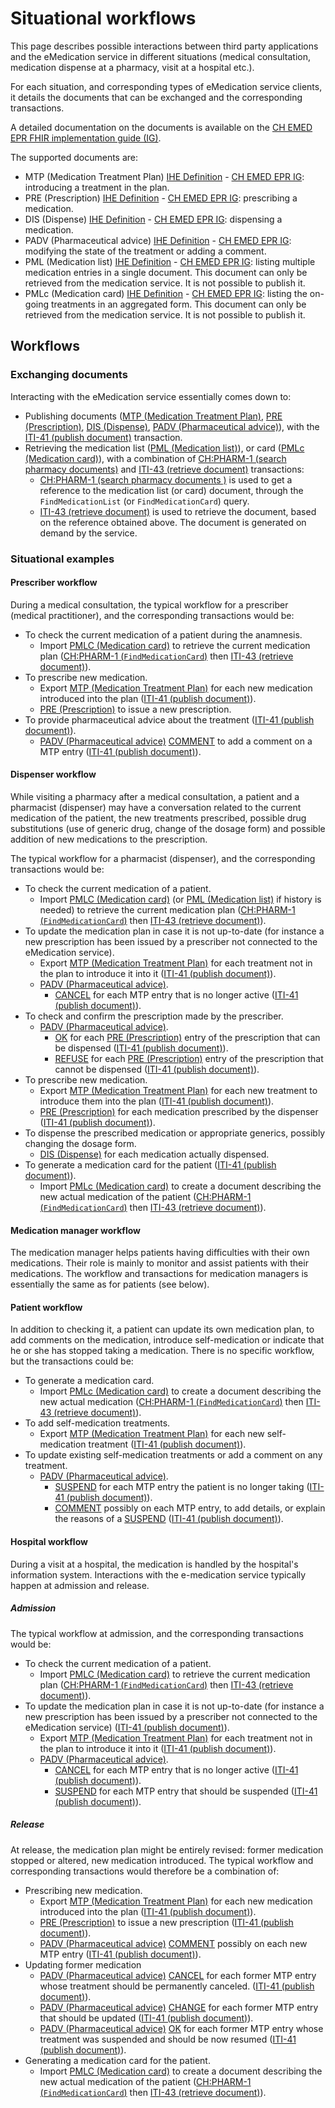 # Situational workflows
This page describes possible interactions between third party applications and the eMedication service in different situations (medical consultation, medication dispense at a pharmacy, visit at a hospital etc.). 

For each situation, and corresponding types of eMedication service clients, it details the documents that can be exchanged and the corresponding transactions.

A detailed documentation on the documents is available on the [CH EMED EPR FHIR implementation guide (IG)](https://fhir.ch/ig/ch-emed-epr/index.html).

The supported documents are:

* MTP (Medication Treatment Plan) [IHE Definition](https://www.ihe.net/uploadedFiles/Documents/Pharmacy/IHE_Pharmacy_Suppl_MTP.pdf) - [CH EMED EPR IG](https://fhir.ch/ig/ch-emed-epr/document_mtp.html): introducing a treatment in the plan.
* PRE (Prescription) [IHE Definition](https://www.ihe.net/uploadedFiles/Documents/Pharmacy/IHE_Pharmacy_Suppl_PRE.pdf) - [CH EMED EPR IG](https://fhir.ch/ig/ch-emed-epr/document_pre.html): prescribing a medication.
* DIS (Dispense) [IHE Definition](https://www.ihe.net/uploadedFiles/Documents/Pharmacy/IHE_Pharmacy_Suppl_DIS.pdf) - [CH EMED EPR IG](https://fhir.ch/ig/ch-emed-epr/document_dis.html): dispensing a medication.
* PADV (Pharmaceutical advice) [IHE Definition](https://www.ihe.net/uploadedFiles/Documents/Pharmacy/IHE_Pharmacy_Suppl_PADV.pdf) - [CH EMED EPR IG](https://fhir.ch/ig/ch-emed-epr/document_padv.html): modifying the state of the treatment or adding a comment.
* PML (Medication list) [IHE Definition](https://www.ihe.net/uploadedFiles/Documents/Pharmacy/IHE_Pharmacy_Suppl_PML.pdf) - [CH EMED EPR IG](https://fhir.ch/ig/ch-emed-epr/document_pml.html): listing multiple medication entries in a single document. This document can only be retrieved from the medication service. It is not possible to publish it.
* PMLc (Medication card) [IHE Definition](https://www.ihe.net/uploadedFiles/Documents/Pharmacy/IHE_Pharmacy_Suppl_PML.pdf) - [CH EMED EPR IG](https://fhir.ch/ig/ch-emed-epr/document_pmlc.html): listing the on-going treatments in an aggregated form. This document can only be retrieved from the medication service. It is not possible to publish it.

## Workflows
### Exchanging documents
Interacting with the eMedication service essentially comes down to:

* Publishing documents ([MTP (Medication Treatment Plan)](https://fhir.ch/ig/ch-emed-epr/document_mtp.html), [PRE (Prescription)](https://fhir.ch/ig/ch-emed-epr/document_pre.html), [DIS (Dispense)](https://fhir.ch/ig/ch-emed-epr/document_dis.html), [PADV (Pharmaceutical advice)](https://fhir.ch/ig/ch-emed-epr/document_padv.html)), with the [ITI-41 (publish document)](../transactions/iti41.md) transaction.
* Retrieving the medication list ([PML (Medication list)](https://fhir.ch/ig/ch-emed-epr/document_pml.html)), or card ([PMLc (Medication card)](https://fhir.ch/ig/ch-emed-epr/document_pmlc.html)), with a combination of [CH:PHARM-1 (search pharmacy documents)](../transactions/chpharm1.md) and [ITI-43 (retrieve document)](../transactions/iti43.md) transactions:
    * [CH:PHARM-1 (search pharmacy documents )](../transactions/chpharm1.md) is used to get a reference to the medication list (or card) document, through the ```FindMedicationList``` (or ```FindMedicationCard```) query.
    * [ITI-43 (retrieve document)](../transactions/iti43.md) is used to retrieve the document, based on the reference obtained above. The document is generated on demand by the service.

### Situational examples
#### Prescriber workflow
During a medical consultation, the typical workflow for a prescriber (medical practitioner), and the corresponding transactions would be:

* To check the current medication of a patient during the anamnesis.
    * Import [PMLC (Medication card)](https://fhir.ch/ig/ch-emed-epr/document_pmlc.html) to retrieve the current medication plan ([CH:PHARM-1 (```FindMedicationCard```)](../transactions/chpharm1.md) then [ITI-43 (retrieve document)](../transactions/iti43.md)).
* To prescribe new medication.
    * Export [MTP (Medication Treatment Plan)](https://fhir.ch/ig/ch-emed-epr/document_mtp.html) for each new medication introduced into the plan ([ITI-41 (publish document)](../transactions/iti41.md)).
    * [PRE (Prescription)](https://fhir.ch/ig/ch-emed-epr/document_pre.html) to issue a new prescription.
* To provide pharmaceutical advice about the treatment ([ITI-41 (publish document)](../transactions/iti41.md)).
    * [PADV (Pharmaceutical advice)](https://fhir.ch/ig/ch-emed-epr/document_padv.html) [COMMENT](https://fhir.ch/ig/ch-emed-epr/document_padv.html#padv-comment) to add a comment on a MTP entry ([ITI-41 (publish document)](../transactions/iti41.md)).

#### Dispenser workflow
While visiting a pharmacy after a medical consultation, a patient and a pharmacist (dispenser) may have a conversation related to the current medication of the patient, the new treatments prescribed, possible drug substitutions (use of generic drug, change of the dosage form) and possible addition of new medications to the prescription.

The typical workflow for a pharmacist (dispenser), and the corresponding transactions would be:

* To check the current medication of a patient.
    * Import [PMLC (Medication card)](https://fhir.ch/ig/ch-emed-epr/document_pmlc.html) (or [PML (Medication list)](https://fhir.ch/ig/ch-emed-epr/document_pml.html) if history is needed) to retrieve the current medication plan ([CH:PHARM-1 (```FindMedicationCard```)](../transactions/chpharm1.md) then [ITI-43 (retrieve document)](../transactions/iti43.md)).
* To update the medication plan in case it is not up-to-date (for instance a new prescription has been issued by a prescriber not connected to the eMedication service).
    * Export [MTP (Medication Treatment Plan)](https://fhir.ch/ig/ch-emed-epr/document_mtp.html) for each treatment not in the plan to introduce it into it ([ITI-41 (publish document)](../transactions/iti41.md)).
    * [PADV (Pharmaceutical advice)](https://fhir.ch/ig/ch-emed-epr/document_padv.html).
        * [CANCEL](https://fhir.ch/ig/ch-emed-epr/document_padv.html#padv-cancel) for each MTP entry that is no longer active ([ITI-41 (publish document)](../transactions/iti41.md)).
* To check and confirm the prescription made by the prescriber.
    * [PADV (Pharmaceutical advice)](https://fhir.ch/ig/ch-emed-epr/document_padv.html).
        * [OK](https://fhir.ch/ig/ch-emed-epr/document_padv.html#padv-ok) for each [PRE (Prescription)](https://fhir.ch/ig/ch-emed-epr/document_pre.html) entry of the prescription that can be dispensed ([ITI-41 (publish document)](../transactions/iti41.md)).
        * [REFUSE](https://fhir.ch/ig/ch-emed-epr/document_padv.html#padv-refuse) for each [PRE (Prescription)](https://fhir.ch/ig/ch-emed-epr/document_pre.html) entry of the prescription that cannot be dispensed ([ITI-41 (publish document)](../transactions/iti41.md)).
* To prescribe new medication.
    * Export [MTP (Medication Treatment Plan)](https://fhir.ch/ig/ch-emed-epr/document_mtp.html) for each new treatment to introduce them into the plan ([ITI-41 (publish document)](../transactions/iti41.md)).
    * [PRE (Prescription)](https://fhir.ch/ig/ch-emed-epr/document_pre.html) for each medication prescribed by the dispenser ([ITI-41 (publish document)](../transactions/iti41.md)).    
* To dispense the prescribed medication or appropriate generics, possibly changing the dosage form.
    * [DIS (Dispense)](https://fhir.ch/ig/ch-emed-epr/document_dis.html) for each medication actually dispensed.
* To generate a medication card for the patient ([ITI-41 (publish document)](../transactions/iti41.md)).
    * Import [PMLc (Medication card)](https://fhir.ch/ig/ch-emed-epr/document_pmlc.html) to create a document describing the new actual medication of the patient ([CH:PHARM-1 (```FindMedicationCard```)](../transactions/chpharm1.md) then [ITI-43 (retrieve document)](../transactions/iti43.md)).

#### Medication manager workflow
The medication manager helps patients having difficulties with their own medications. Their role is mainly to monitor and assist patients with their medications. The workflow and transactions for medication managers is essentially the same as for patients (see below).

#### Patient workflow
In addition to checking it, a patient can update its own medication plan, to add comments on the medication, introduce self-medication or indicate that he or she has stopped taking a medication. There is no specific workflow, but the transactions could be:

* To generate a medication card.
    * Import [PMLc (Medication card)](https://fhir.ch/ig/ch-emed-epr/document_pmlc.html) to create a document describing the new actual medication ([CH:PHARM-1 (```FindMedicationCard```)](../transactions/chpharm1.md) then [ITI-43 (retrieve document)](../transactions/iti43.md)).
* To add self-medication treatments.
    * Export [MTP (Medication Treatment Plan)](https://fhir.ch/ig/ch-emed-epr/document_mtp.html) for each new self-medication treatment ([ITI-41 (publish document)](../transactions/iti41.md)).
* To update existing self-medication treatments or add a comment on any treatment.
    * [PADV (Pharmaceutical advice)](https://fhir.ch/ig/ch-emed-epr/document_padv.html).
        * [SUSPEND](https://fhir.ch/ig/ch-emed-epr/document_padv.html#padv-suspend) for each MTP entry the patient is no longer taking ([ITI-41 (publish document)](../transactions/iti41.md)).
        * [COMMENT](https://fhir.ch/ig/ch-emed-epr/document_padv.html#padv-comment) possibly on each MTP entry, to add details, or explain the reasons of a [SUSPEND](https://fhir.ch/ig/ch-emed-epr/document_padv.html#padv-suspend) ([ITI-41 (publish document)](../transactions/iti41.md)).

#### Hospital workflow
During a visit at a hospital, the medication is handled by the hospital's information system. Interactions with the e-medication service typically happen at admission and release.
##### Admission
The typical workflow at admission, and the corresponding transactions would be:

* To check the current medication of a patient.
    * Import [PMLC (Medication card)](https://fhir.ch/ig/ch-emed-epr/document_pmlc.html) to retrieve the current medication plan ([CH:PHARM-1 (```FindMedicationCard```)](../transactions/chpharm1.md) then [ITI-43 (retrieve document)](../transactions/iti43.md)).
* To update the medication plan in case it is not up-to-date (for instance a new prescription has been issued by a prescriber not connected to the eMedication service) ([ITI-41 (publish document)](../transactions/iti41.md)).
    * Export [MTP (Medication Treatment Plan)](https://fhir.ch/ig/ch-emed-epr/document_mtp.html) for each  treatment not in the plan to introduce it into it ([ITI-41 (publish document)](../transactions/iti41.md)).
    * [PADV (Pharmaceutical advice)](https://fhir.ch/ig/ch-emed-epr/document_padv.html).
        * [CANCEL](https://fhir.ch/ig/ch-emed-epr/document_padv.html#padv-cancel) for each MTP entry that is no longer active ([ITI-41 (publish document)](../transactions/iti41.md)).
        * [SUSPEND](https://fhir.ch/ig/ch-emed-epr/document_padv.html#padv-suspend) for each MTP entry that should be suspended ([ITI-41 (publish document)](../transactions/iti41.md)).
        
##### Release
At release, the medication plan might be entirely revised: former medication stopped or altered, new medication introduced. The typical workflow and corresponding transactions would therefore be a combination of:

* Prescribing new medication.
    * Export [MTP (Medication Treatment Plan)](https://fhir.ch/ig/ch-emed-epr/document_mtp.html) for each new medication introduced into the plan ([ITI-41 (publish document)](../transactions/iti41.md)).
    * [PRE (Prescription)](https://fhir.ch/ig/ch-emed-epr/document_pre.html) to issue a new prescription ([ITI-41 (publish document)](../transactions/iti41.md)).
    * [PADV (Pharmaceutical advice)](https://fhir.ch/ig/ch-emed-epr/document_padv.html) [COMMENT](https://fhir.ch/ig/ch-emed-epr/document_padv.html#padv-comment) possibly on each new MTP entry ([ITI-41 (publish document)](../transactions/iti41.md)).
* Updating former medication
    * [PADV (Pharmaceutical advice)](https://fhir.ch/ig/ch-emed-epr/document_padv.html) [CANCEL](https://fhir.ch/ig/ch-emed-epr/document_padv.html#padv-cancel) for each former MTP entry whose treatment should be permanently canceled. ([ITI-41 (publish document)](../transactions/iti41.md)).
    * [PADV (Pharmaceutical advice)](https://fhir.ch/ig/ch-emed-epr/document_padv.html) [CHANGE](https://fhir.ch/ig/ch-emed-epr/document_padv.html#padv-change) for each former MTP entry that should be updated ([ITI-41 (publish document)](../transactions/iti41.md)).
    * [PADV (Pharmaceutical advice)](https://fhir.ch/ig/ch-emed-epr/document_padv.html) [OK](https://fhir.ch/ig/ch-emed-epr/document_padv.html#padv-ok) for each former MTP entry whose treatment was suspended and should be now resumed ([ITI-41 (publish document)](../transactions/iti41.md)).
* Generating a medication card for the patient.
    * Import [PMLC (Medication card)](https://fhir.ch/ig/ch-emed-epr/document_pmlc.html) to create a document describing the new actual medication of the patient ([CH:PHARM-1 (```FindMedicationCard```)](../transactions/chpharm1.md) then [ITI-43 (retrieve document)](../transactions/iti43.md)).